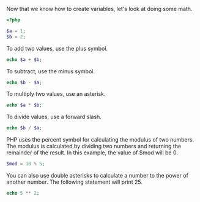 Now that we know how to create variables, let's look at doing some math.
```php
<?php

$a = 1;
$b = 2;
```

To add two values, use the plus symbol.
```php
echo $a + $b;
```

To subtract, use the minus symbol.
```php
echo $b - $a;
```

To multiply two values, use an asterisk.
```php
echo $a * $b;
```

To divide values, use a forward slash.
```php
echo $b / $a;
```

PHP uses the percent symbol for calculating the modulus of two numbers.
The modulus is calculated by dividing two numbers and returning the remainder of the result.
In this example, the value of $mod will be 0.
```php
$mod = 10 % 5;
```

You can also use double asterisks to calculate a number to the power of another number.
The following statement will print 25.
```php
echo 5 ** 2;
```
